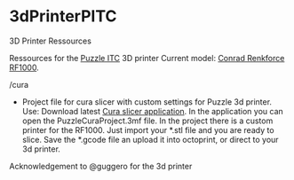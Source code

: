 # 3dPrinterPITC
3D Printer Ressources

Ressources for the <a href="http://www.puzzle.ch">Puzzle ITC</a> 3D printer
Current model: <a href="https://www.conrad.ch/de/renkforce-rf1000-3d-drucker-bausatz-1007507.html#accessories">Conrad Renkforce RF1000</a>. 

/cura
* Project file for cura slicer with custom settings for Puzzle 3d printer. Use: Download latest <a href="https://ultimaker.com/en/products/ultimaker-cura-software">Cura slicer application</a>. In the application you can open the PuzzleCuraProject.3mf file. In the project there is a custom printer for the RF1000. Just import your *.stl file and you are ready to slice. Save the *.gcode file an upload it into octoprint, or direct to your 3d printer.

Acknowledgement to @guggero for the 3d printer 
